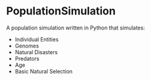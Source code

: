 # PopulationSimulation
A population simulation written in Python that simulates:
  - Individual Entities
  - Genomes
  - Natural Disasters
  - Predators
  - Age
  - Basic Natural Selection
